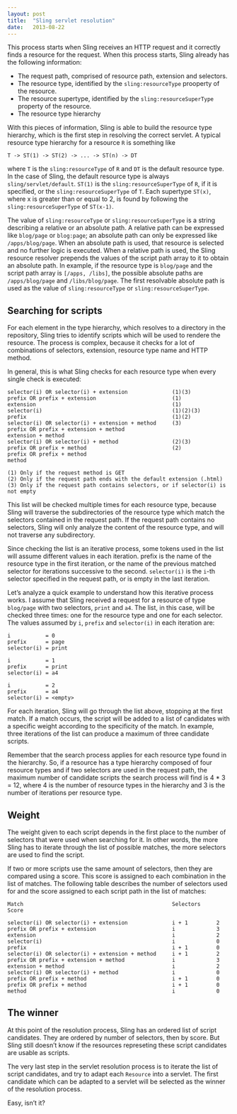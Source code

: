```yaml
---
layout: post
title:  "Sling servlet resolution"
date:   2013-08-22
---
```


This process starts when Sling receives an HTTP request and it correctly finds a resource for the request. When this process starts, Sling already has the following information:

- The request path, comprised of resource path, extension and selectors.
- The resource type, identified by the `sling:resourceType` prooperty of the resource.
- The resource supertype, identified by the `sling:resourceSuperType` property of the resource.
- The resource type hierarchy

With this pieces of information, Sling is able to build the resource type hierarchy, which is the first step in resolving the correct servlet. A typical resource type hierarchy for a resource `R` is something like

```
T -> ST(1) -> ST(2) -> ... -> ST(n) -> DT
```

where `T` is the `sling:resourceType` of `R` and `DT` is the default resource type. In the case of Sling, the default resource type is always `sling/servlet/default`. `ST(1)` is the `sling:resourceSuperType` of `R`, if it is specified, or the `sling:resourceSuperType` of `T`. Each supertype `ST(x)`, where x is greater than or equal to 2, is found by following the `sling:resourceSuperType` of `ST(x-1)`.

The value of `sling:resourceType` or `sling:resourceSuperType` is a string describing a relative or an absolute path. A relative path can be expressed like `blog/page` or `blog:page`; an absolute path can only be expressed like `/apps/blog/page`. When an absolute path is used, that resource is selected and no further logic is executed. When a relative path is used, the Sling resource resolver prepends the values of the script path array to it to obtain an absolute path. In example, if the resource type is `blog/page` and the script path array is `[/apps, /libs]`, the possible absolute paths are `/apps/blog/page` and `/libs/blog/page`. The first resolvable absolute path is used as the value of `sling:resourceType` or `sling:resourceSuperType`.

## Searching for scripts

For each element in the type hierarchy, which resolves to a directory in the repository, Sling tries to identify scripts which will be used to rendere the resource. The process is complex, because it checks for a lot of combinations of selectors, extension, resource type name and HTTP method.

In general, this is what Sling checks for each resource type when every single check is executed:

```
selector(i) OR selector(i) + extension              (1)(3)
prefix OR prefix + extension                        (1)
extension                                           (1)
selector(i)                                         (1)(2)(3)
prefix                                              (1)(2)
selector(i) OR selector(i) + extension + method     (3)
prefix OR prefix + extension + method
extension + method
selector(i) OR selector(i) + method                 (2)(3)
prefix OR prefix + method                           (2)
prefix OR prefix + method
method
 
(1) Only if the request method is GET
(2) Only if the request path ends with the default extension (.html)
(3) Only if the request path contains selectors, or if selector(i) is not empty
```

This list will be checked multiple times for each resource type, because Sling will traverse the subdirectories of the resource type which match the selectors contained in the request path. If the request path contains no selectors, Sling will only analyze the content of the resource type, and will not traverse any subdirectory.

Since checking the list is an iterative process, some tokens used in the list will assume different values in each iteration. prefix is the name of the resource type in the first iteration, or the name of the previous matched selector for iterations successive to the second. `selector(i)` is the `i`-th selector specified in the request path, or is empty in the last iteration.

Let’s analyze a quick example to understand how this iterative process works. I assume that Sling received a request for a resource of type `blog/page` with two selectors, `print` and `a4`. The list, in this case, will be checked three times: one for the resource type and one for each selector. The values assumed by `i`, `prefix` and `selector(i)` in each iteration are:

```
i           = 0
prefix      = page
selector(i) = print
 
i           = 1
prefix      = print
selector(i) = a4
 
i           = 2
prefix      = a4
selector(i) = <empty>
```

For each iteration, Sling will go through the list above, stopping at the first match. If a match occurs, the script will be added to a list of candidates with a specific weight according to the specificity of the match. In example, three iterations of the list can produce a maximum of three candidate scripts.

Remember that the search process applies for each resource type found in the hierarchy. So, if a resource has a type hierarchy composed of four resource types and if two selectors are used in the request path, the maximum number of candidate scripts the search process will find is 4 * 3 = 12, where 4 is the number of resource types in the hierarchy and 3 is the number of iterations per resource type.

## Weight

The weight given to each script depends in the first place to the number of selectors that were used when searching for it. In other words, the more Sling has to iterate through the list of possible matches, the more selectors are used to find the script.

If two or more scripts use the same amount of selectors, then they are compared using a score. This score is assigned to each combination in the list of matches. The following table describes the number of selectors used for and the score assigned to each script path in the list of matches:

```
Match                                               Selectors     Score
 
selector(i) OR selector(i) + extension              i + 1         2
prefix OR prefix + extension                        i             3
extension                                           i             2
selector(i)                                         i             0
prefix                                              i + 1         0
selector(i) OR selector(i) + extension + method     i + 1         2
prefix OR prefix + extension + method               i             3
extension + method                                  i             2
selector(i) OR selector(i) + method                 i             0
prefix OR prefix + method                           i + 1         0
prefix OR prefix + method                           i + 1         0
method                                              i             0
```

## The winner

At this point of the resolution process, Sling has an ordered list of script candidates. They are ordered by number of selectors, then by score. But Sling still doesn’t know if the resources represeting these script candidates are usable as scripts.

The very last step in the servlet resolution process is to iterate the list of script candidates, and try to adapt each `Resource` into a servlet. The first candidate which can be adapted to a servlet will be selected as the winner of the resolution process.

Easy, isn’t it?

